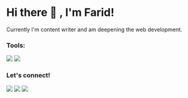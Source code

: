 # Hi there 👋 , I'm Farid!
Currently I'm content writer and am deepening the web development.

### Tools:
<p>
    <img src="https://img.shields.io/badge/Text%20Editor-Visual%20Studio%20Code-blue?&logo=visual%20studio%20code&logoColor=blue" />
    <img src="https://gpvc.arturio.dev/faridfac" />
</p>

### Let's connect!
<p>
    <a href="https://mbahtekno.net" target="blank"><img src="https://img.shields.io/badge/Website-https://mbahtekno.net-green?" /></a>
    <a href="https://www.facebook.com/faridfac" target="blank"><img src="https://img.shields.io/badge/Muhamad%20Farid-30302f?style=flat&logo=facebook" /></a>
    <a href="https://twitter.com/faridfac10_" target="blank"><img src="https://img.shields.io/badge/@faridfac10_-30302f?style=flat&logo=twitter" /></a>
</p>
